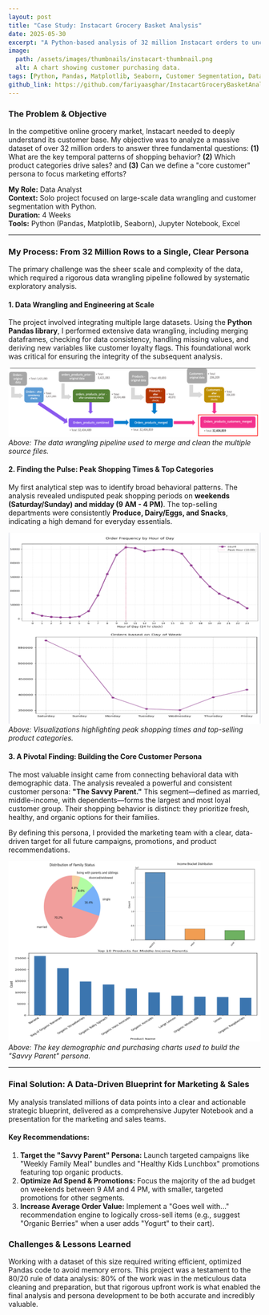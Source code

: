 ```yaml
---
layout: post
title: "Case Study: Instacart Grocery Basket Analysis"
date: 2025-05-30
excerpt: "A Python-based analysis of 32 million Instacart orders to uncover customer purchasing patterns and develop a core customer persona for targeted marketing."
image:
  path: /assets/images/thumbnails/instacart-thumbnail.png
  alt: A chart showing customer purchasing data.
tags: [Python, Pandas, Matplotlib, Seaborn, Customer Segmentation, Data Wrangling]
github_link: https://github.com/fariyaasghar/InstacartGroceryBasketAnalysis
---
```


### The Problem & Objective
In the competitive online grocery market, Instacart needed to deeply understand its customer base. My objective was to analyze a massive dataset of over 32 million orders to answer three fundamental questions: **(1)** What are the key temporal patterns of shopping behavior? **(2)** Which product categories drive sales? and **(3)** Can we define a "core customer" persona to focus marketing efforts?

**My Role:** Data Analyst  
**Context:** Solo project focused on large-scale data wrangling and customer segmentation with Python.  
**Duration:** 4 Weeks  
**Tools:** Python (Pandas, Matplotlib, Seaborn), Jupyter Notebook, Excel

---

### My Process: From 32 Million Rows to a Single, Clear Persona

The primary challenge was the sheer scale and complexity of the data, which required a rigorous data wrangling pipeline followed by systematic exploratory analysis.

#### 1. Data Wrangling and Engineering at Scale
The project involved integrating multiple large datasets. Using the **Python Pandas library**, I performed extensive data wrangling, including merging dataframes, checking for data consistency, handling missing values, and deriving new variables like customer loyalty flags. This foundational work was critical for ensuring the integrity of the subsequent analysis.

<!-- ACTION: Place your "Population Flow" diagram in /assets/images/ and name it instacart-data-flow.png -->
![A diagram showing the data wrangling and integration process for the Instacart datasets](/assets/images/instacart-data-flow.png)
*Above: The data wrangling pipeline used to merge and clean the multiple source files.*

#### 2. Finding the Pulse: Peak Shopping Times & Top Categories
My first analytical step was to identify broad behavioral patterns. The analysis revealed undisputed peak shopping periods on **weekends (Saturday/Sunday) and midday (9 AM - 4 PM)**. The top-selling departments were consistently **Produce, Dairy/Eggs, and Snacks**, indicating a high demand for everyday essentials.

<!-- ACTION: Place your dashboard view of the two charts in /assets/images/ -->
![A side-by-side view of charts showing peak shopping days and top product departments](/assets/images/instacart-peak-times.png)
*Above: Visualizations highlighting peak shopping times and top-selling product categories.*

#### 3. A Pivotal Finding: Building the Core Customer Persona
The most valuable insight came from connecting behavioral data with demographic data. The analysis revealed a powerful and consistent customer persona: **"The Savvy Parent."** This segment—defined as married, middle-income, with dependents—forms the largest and most loyal customer group. Their shopping behavior is distinct: they prioritize fresh, healthy, and organic options for their families.

By defining this persona, I provided the marketing team with a clear, data-driven target for all future campaigns, promotions, and product recommendations.

<!-- ACTION: Place your composite image of the three persona charts in /assets/images/ -->
![A composite image of charts showing family status, income, and top products for the 'Savvy Parent' persona](/assets/images/instacart-persona-charts.png)
*Above: The key demographic and purchasing charts used to build the "Savvy Parent" persona.*

---

### Final Solution: A Data-Driven Blueprint for Marketing & Sales

My analysis translated millions of data points into a clear and actionable strategic blueprint, delivered as a comprehensive Jupyter Notebook and a presentation for the marketing and sales teams.

#### Key Recommendations:
1.  **Target the "Savvy Parent" Persona:** Launch targeted campaigns like "Weekly Family Meal" bundles and "Healthy Kids Lunchbox" promotions featuring top organic products.
2.  **Optimize Ad Spend & Promotions:** Focus the majority of the ad budget on weekends between 9 AM and 4 PM, with smaller, targeted promotions for other segments.
3.  **Increase Average Order Value:** Implement a "Goes well with..." recommendation engine to logically cross-sell items (e.g., suggest "Organic Berries" when a user adds "Yogurt" to their cart).

### Challenges & Lessons Learned
Working with a dataset of this size required writing efficient, optimized Pandas code to avoid memory errors. This project was a testament to the 80/20 rule of data analysis: 80% of the work was in the meticulous data cleaning and preparation, but that rigorous upfront work is what enabled the final analysis and persona development to be both accurate and incredibly valuable.
